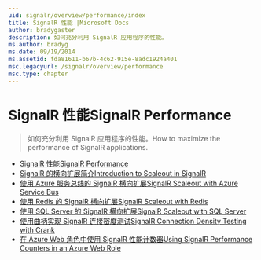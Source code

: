 ```yaml
---
uid: signalr/overview/performance/index
title: SignalR 性能 |Microsoft Docs
author: bradygaster
description: 如何充分利用 SignalR 应用程序的性能。
ms.author: bradyg
ms.date: 09/19/2014
ms.assetid: fda81611-b67b-4c62-915e-8adc1924a401
msc.legacyurl: /signalr/overview/performance
msc.type: chapter
---
```

<a name="signalr-performance"></a><span data-ttu-id="133ee-103">SignalR 性能</span><span class="sxs-lookup"><span data-stu-id="133ee-103">SignalR Performance</span></span>
====================
> <span data-ttu-id="133ee-104">如何充分利用 SignalR 应用程序的性能。</span><span class="sxs-lookup"><span data-stu-id="133ee-104">How to maximize the performance of SignalR applications.</span></span>


- [<span data-ttu-id="133ee-105">SignalR 性能</span><span class="sxs-lookup"><span data-stu-id="133ee-105">SignalR Performance</span></span>](signalr-performance.md)
- [<span data-ttu-id="133ee-106">SignalR 的横向扩展简介</span><span class="sxs-lookup"><span data-stu-id="133ee-106">Introduction to Scaleout in SignalR</span></span>](scaleout-in-signalr.md)
- [<span data-ttu-id="133ee-107">使用 Azure 服务总线的 SignalR 横向扩展</span><span class="sxs-lookup"><span data-stu-id="133ee-107">SignalR Scaleout with Azure Service Bus</span></span>](scaleout-with-windows-azure-service-bus.md)
- [<span data-ttu-id="133ee-108">使用 Redis 的 SignalR 横向扩展</span><span class="sxs-lookup"><span data-stu-id="133ee-108">SignalR Scaleout with Redis</span></span>](scaleout-with-redis.md)
- [<span data-ttu-id="133ee-109">使用 SQL Server 的 SignalR 横向扩展</span><span class="sxs-lookup"><span data-stu-id="133ee-109">SignalR Scaleout with SQL Server</span></span>](scaleout-with-sql-server.md)
- [<span data-ttu-id="133ee-110">使用曲柄实现 SignalR 连接密度测试</span><span class="sxs-lookup"><span data-stu-id="133ee-110">SignalR Connection Density Testing with Crank</span></span>](signalr-connection-density-testing-with-crank.md)
- [<span data-ttu-id="133ee-111">在 Azure Web 角色中使用 SignalR 性能计数器</span><span class="sxs-lookup"><span data-stu-id="133ee-111">Using SignalR Performance Counters in an Azure Web Role</span></span>](using-signalr-performance-counters-in-an-azure-web-role.md)
